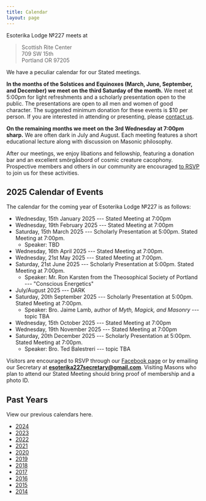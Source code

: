 ```yaml
---
title: Calendar
layout: page
---
```


Esoterika Lodge №227 meets at

> Scottish Rite Center<br>
> 709 SW 15th <br>
> Portland OR 97205

We have a peculiar calendar for our Stated meetings.

**In the months of the Solstices and Equinoxes (March, June,
September, and December) we meet on the third Saturday of the month.**
We meet at 5:00pm for light refreshments and a scholarly presentation
open to the public. The presentations are open to all men and women of
good character. The suggested minimum donation for these events is $10
per person. If you are interested in attending or presenting, please
[contact us](/contact/).

**On the remaining months we meet on the 3rd Wednesday at 7:00pm
sharp.** We are often dark in July and August. Each meeting features a
short educational lecture along with discussion on Masonic philosophy.

After our meetings, we enjoy libations and fellowship, featuring a
donation bar and an excellent smörgåsbord of cosmic creature cacophony. Prospective members
and others in our community are encouraged [to RSVP](/contact/) to join us for these activities.

## 2025 Calendar of Events

The calendar for the coming year of Esoterika Lodge №227 is as follows:

-  Wednesday, 15th January 2025 --- Stated Meeting at 7:00pm
-  Wednesday, 19th February 2025 --- Stated Meeting at 7:00pm
-  Saturday, 15th March 2025 --- Scholarly Presentation at 5:00pm. Stated Meeting at 7:00pm.
   * Speaker: TBD
-  Wednesday, 16th April 2025 --- Stated Meeting at 7:00pm.
-  Wednesday, 21st May 2025 --- Stated Meeting at 7:00pm.
-  Saturday, 21st June 2025 --- Scholarly Presentation at 5:00pm. Stated Meeting at 7:00pm.
   * Speaker: Mr. Ron Karsten from the Theosophical Society of Portland --- "Conscious Energetics"
-  July/August 2025 --- DARK
-  Saturday, 20th September 2025 --- Scholarly Presentation at 5:00pm. Stated Meeting at 7:00pm.
   * Speaker: Bro. Jaime Lamb, author of *Myth, Magick, and Masonry* --- topic TBA
-  Wednesday, 15th October 2025 --- Stated Meeting at 7:00pm
-  Wednesday, 19th November 2025 --- Stated Meeting at 7:00pm
-  Saturday, 20th December 2025 --- Scholarly Presentation at 5:00pm. Stated Meeting at 7:00pm.
   * Speaker: Bro. Ted Balestreri --- topic TBA

Visitors are encouraged to RSVP through our [Facebook page](https://www.facebook.com/esoterikalodge.oregon/) or by emailing our Secretary at **esoterika227secretary@gmail.com**. Visiting Masons who plan to attend our Stated Meeting should bring proof of membership and a photo ID.

## Past Years

View our previous calendars here.

 - [2024](2024/)
 - [2023](2023/)
 - [2022](2022/)
 - [2021](2021/)
 - [2020](2020/)
 - [2019](2019/)
 - [2018](2018/)
 - [2017](2017/)
 - [2016](2016/)
 - [2015](2015/)
 - [2014](2014/)
 
